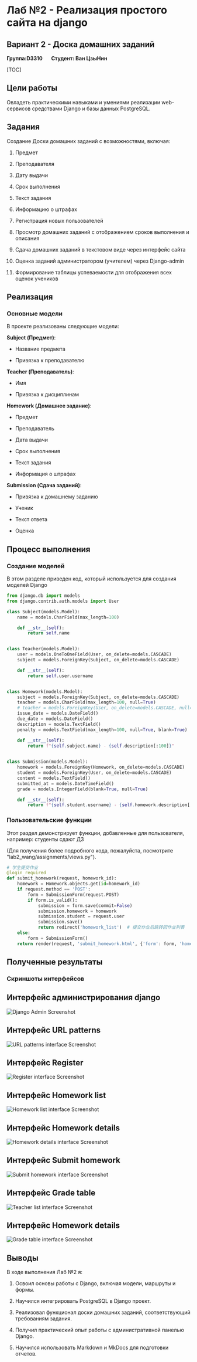 # __Лаб №2 - Реализация простого сайта на django__
## __Вариант 2 - Доска домашних заданий__

__Группа:D3310__  &nbsp;&nbsp;&nbsp;&nbsp; __Студент: Ван ЦзыНин__

[TOC]

## Цели работы

Овладеть практическими навыками и умениями реализации web-сервисов средствами Django и базы данных PostgreSQL.

## Задания

Создание Доски домашних заданий с возможностями, включая:

1) Предмет

2) Преподавателя

3) Дату выдачи

4) Срок выполнения

5) Текст задания

6) Информацию о штрафах

7) Регистрация новых пользователей

8) Просмотр домашних заданий с отображением сроков выполнения и описания

9) Сдача домашних заданий в текстовом виде через интерфейс сайта

10) Оценка заданий администратором (учителем) через Django-admin

11) Формирование таблицы успеваемости для отображения всех оценок учеников

## Реализация
### Основные модели

В проекте реализованы следующие модели:

__Subject (Предмет)__:

- Название предмета

- Привязка к преподавателю

__Teacher (Преподаватель)__:

- Имя

- Привязка к дисциплинам

__Homework (Домашнее задание)__:

- Предмет

- Преподаватель

- Дата выдачи

- Срок выполнения

- Текст задания

- Информация о штрафах

__Submission (Сдача заданий)__:

- Привязка к домашнему заданию

- Ученик

- Текст ответа

- Оценка

## Процесс выполнения
### Создание моделей

В этом разделе приведен код, который используется для создания моделей Django

```python
from django.db import models
from django.contrib.auth.models import User

class Subject(models.Model):
    name = models.CharField(max_length=100)

    def __str__(self):
        return self.name


class Teacher(models.Model):
    user = models.OneToOneField(User, on_delete=models.CASCADE)
    subject = models.ForeignKey(Subject, on_delete=models.CASCADE)

    def __str__(self):
        return self.user.username


class Homework(models.Model):
    subject = models.ForeignKey(Subject, on_delete=models.CASCADE)
    teacher = models.CharField(max_length=100, null=True)
    # teacher = models.ForeignKey(User, on_delete=models.CASCADE, null=True)
    issue_date = models.DateField()
    due_date = models.DateField()
    description = models.TextField()
    penalty = models.TextField(max_length=100, null=True, blank=True)

    def __str__(self):
        return f"{self.subject.name} - {self.description[:100]}"
    

class Submission(models.Model):
    homework = models.ForeignKey(Homework, on_delete=models.CASCADE)
    student = models.ForeignKey(User, on_delete=models.CASCADE)
    content = models.TextField()
    submitted_at = models.DateTimeField()
    grade = models.IntegerField(blank=True, null=True)

    def __str__(self):
        return f"{self.student.username} - {self.homework.description[:50]}"
```

### Пользовательские функции

Этот раздел демонстрирует функции, добавленные для пользователя, например: студенты сдают ДЗ 

(Для получения более подробного кода, пожалуйста, посмотрите "lab2_wang/assignments/views.py").

```python
# 学生提交作业
@login_required
def submit_homework(request, homework_id):
    homework = Homework.objects.get(id=homework_id)
    if request.method == 'POST':
        form = SubmissionForm(request.POST)
        if form.is_valid():
            submission = form.save(commit=False)
            submission.homework = homework
            submission.student = request.user
            submission.save()
            return redirect('homework_list')  # 提交作业后跳转回作业列表
    else:
        form = SubmissionForm()
    return render(request, 'submit_homework.html', {'form': form, 'homework': homework})
```

## Полученные результаты
### Скриншоты интерфейсов

## Интерфейс администрирования django
![Django Admin Screenshot](images/django_administration_interface.png)

## Интерфейс URL patterns
![URL patterns interface Screenshot](images/URL_patterns.png)

## Интерфейс Register
![Register interface Screenshot](images/register.png)

## Интерфейс Homework list
![Homework list interface Screenshot](images/homework_list.png)

## Интерфейс Homework details
![Homework details interface Screenshot](images/homework_details.png)

## Интерфейс Submit homework
![Submit homework interface Screenshot](images/submit_homework.png)

## Интерфейс Grade table
![Teacher list interface Screenshot](images/teacher_list.png)

## Интерфейс Homework details
![Grade table interface Screenshot](images/grade_table.png)

## Выводы

В ходе выполнения Лаб №2 я:

1) Освоил основы работы с Django, включая модели, маршруты и формы.

2) Научился интегрировать PostgreSQL в Django проект.

3) Реализовал функционал доски домашних заданий, соответствующий требованиям задания.

4) Получил практический опыт работы с административной панелью Django.

5) Научился использовать Markdown и MkDocs для подготовки отчетов.
